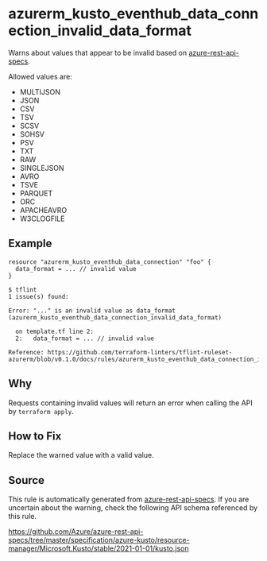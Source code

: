 <!--- This file generated by `tools/apispec-rule-gen/main.go`. DO NOT EDIT --->

# azurerm_kusto_eventhub_data_connection_invalid_data_format

Warns about values that appear to be invalid based on [azure-rest-api-specs](https://github.com/Azure/azure-rest-api-specs).

Allowed values are:
- MULTIJSON
- JSON
- CSV
- TSV
- SCSV
- SOHSV
- PSV
- TXT
- RAW
- SINGLEJSON
- AVRO
- TSVE
- PARQUET
- ORC
- APACHEAVRO
- W3CLOGFILE

## Example

```hcl
resource "azurerm_kusto_eventhub_data_connection" "foo" {
  data_format = ... // invalid value
}
```

```
$ tflint
1 issue(s) found:

Error: "..." is an invalid value as data_format (azurerm_kusto_eventhub_data_connection_invalid_data_format)

  on template.tf line 2:
  2:   data_format = ... // invalid value

Reference: https://github.com/terraform-linters/tflint-ruleset-azurerm/blob/v0.1.0/docs/rules/azurerm_kusto_eventhub_data_connection_invalid_data_format.md

```

## Why

Requests containing invalid values will return an error when calling the API by `terraform apply`.

## How to Fix

Replace the warned value with a valid value.

## Source

This rule is automatically generated from [azure-rest-api-specs](https://github.com/Azure/azure-rest-api-specs). If you are uncertain about the warning, check the following API schema referenced by this rule.

https://github.com/Azure/azure-rest-api-specs/tree/master/specification/azure-kusto/resource-manager/Microsoft.Kusto/stable/2021-01-01/kusto.json
